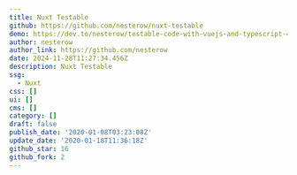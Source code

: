 ```yaml
---
title: Nuxt Testable
github: https://github.com/nesterow/nuxt-testable
demo: https://dev.to/nesterow/testable-code-with-vuejs-and-typescript-4eeb
author: nesterow
author_link: https://github.com/nesterow
date: 2024-11-28T11:27:34.456Z
description: Nuxt Testable
ssg:
  - Nuxt
css: []
ui: []
cms: []
category: []
draft: false
publish_date: '2020-01-08T03:23:08Z'
update_date: '2020-01-18T11:36:18Z'
github_star: 16
github_fork: 2
---
```

